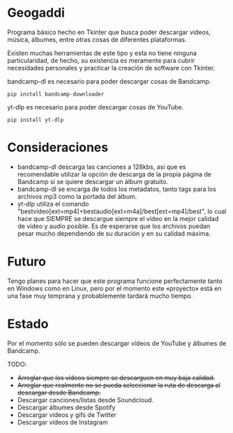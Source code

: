 # Geogaddi

Programa básico hecho en Tkinter que busca poder descargar videos, música, álbumes, entre otras cosas de diferentes plataformas.

Existen muchas herramientas de este tipo y esta no tiene ninguna particularidad, de hecho, su existencia es meramente para cubrir necesidades personales y practicar la creación de software con Tkinter.

bandcamp-dl es necesario para poder descargar cosas de Bandcamp. 

```pip install bandcamp-downloader```

yt-dlp es necesario para poder descargar cosas de YouTube.

```pip install yt-dlp```

# Consideraciones

- bandcamp-dl descarga las canciones a 128kbs, así que es recomendable utilizar la opción de descarga de la propia página de Bandcamp si se quiere descargar un álbum gratuito.
- bandcamp-dl se encarga de todos los metadatos, tanto tags para los archivos mp3 como la portada del álbum.
- yt-dlp utiliza el comando "bestvideo[ext=mp4]+bestaudio[ext=m4a]/best[ext=mp4]/best", lo cual hace que SIEMPRE se descargue siempre el vídeo en la mejor calidad de vídeo y audio posible. Es de esperarse que los archivos puedan pesar mucho dependiendo de su duración y en su calidad máxima.

# Futuro

Tengo planes para hacer que este programa funcione perfectamente tanto en Windows como en Linux, pero por el momento este «proyecto» está en una fase muy temprana y probablemente tardará mucho tiempo.

# Estado

Por el momento sólo se pueden descargar vídeos de YouTube y álbumes de Bandcamp. 

TODO:

- ~~Arreglar que los videos siempre se descarguen en muy baja calidad.~~
- ~~Arreglar que realmente no se pueda seleccionar la ruta de descarga al descargar desde Bandcamp.~~
- Descargar canciones/listas desde Soundcloud.
- Descargar álbumes desde Spotify
- Descargar vídeos y gifs de Twitter
- Descargar vídeos de Instagram
 
